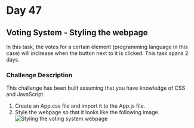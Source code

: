 # Day 47

## Voting System - Styling the webpage

In this task, the votes for a certain element (programming language in this case) will inclrease when the button next to it is clicked. This task spans 2 days.

### Challenge Description

This challenge has been built assuming that you have knowledge of CSS and JavaScript.

1. Create an App.css file and import it to the App.js file.
2. Style the webpage so that it looks like the following image.
![Styling the voting system webpage](https://user-images.githubusercontent.com/51092036/90991820-90dfe180-e5c9-11ea-8d7e-0dadd9fd2248.png)